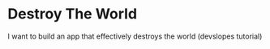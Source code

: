 # Destroy The World
I want to build an app that effectively destroys the world (devslopes tutorial)
